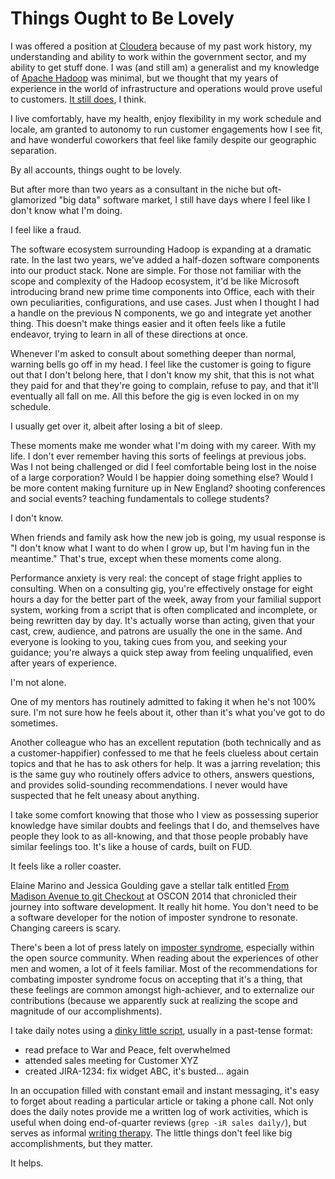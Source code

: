 <!-- title: Things Ought to Be Lovely -->
<!-- categories: essays -->
<!-- tags: imposter syndrome,cloudera -->
<!-- published: 2014-11-05T13:31:00-05:00 -->
<!-- updated: 2014-11-05T13:31:00-05:00 -->
<!-- summary: By all accounts, things ought to be lovely. But after more than two years as a consultant in the niche but oft-glamorized "big data" software market, I still have days where I feel like I don't know what I'm doing. I feel like a fraud. -->

# Things Ought to Be Lovely

I was offered a position at [Cloudera](http://www.cloudera.com/) because of my past work history, my understanding and ability to work within the government sector, and my ability to get stuff done. I was (and still am) a generalist and my knowledge of [Apache Hadoop](hadoop.apache.org) was minimal, but we thought that my years of experience in the world of infrastructure and operations would prove useful to customers. [It still does](http://moundalexis.com/tm/2013/12/15/cloudera-twelve-months-in/index.html), I think.

I live comfortably, have my health, enjoy flexibility in my work schedule and locale, am granted to autonomy to run customer engagements how I see fit, and have wonderful coworkers that feel like family despite our geographic separation.

By all accounts, things ought to be lovely.

But after more than two years as a consultant in the niche but oft-glamorized "big data" software market, I still have days where I feel like I don't know what I'm doing.

I feel like a fraud.

The software ecosystem surrounding Hadoop is expanding at a dramatic rate. In the last two years, we've added a half-dozen software components into our product stack. None are simple. For those not familiar with the scope and complexity of the Hadoop ecosystem, it'd be like Microsoft introducing brand new prime time components into Office, each with their own peculiarities, configurations, and use cases. Just when I thought I had a handle on the previous N components, we go and integrate yet another thing. This doesn't make things easier and it often feels like a futile endeavor, trying to learn in all of these directions at once.

Whenever I'm asked to consult about something deeper than normal, warning bells go off in my head. I feel like the customer is going to figure out that I don't belong here, that I don't know my shit, that this is not what they paid for and that they're going to complain, refuse to pay, and that it'll eventually all fall on me. All this before the gig is even locked in on my schedule.

I usually get over it, albeit after losing a bit of sleep.

These moments make me wonder what I'm doing with my career. With my life. I don't ever remember having this sorts of feelings at previous jobs. Was I not being challenged or did I feel comfortable being lost in the noise of a large corporation? Would I be happier doing something else? Would I be more content making furniture up in New England? shooting conferences and social events? teaching fundamentals to college students?

I don't know.

When friends and family ask how the new job is going, my usual response is "I don't know what I want to do when I grow up, but I'm having fun in the meantime." That's true, except when these moments come along.

Performance anxiety is very real: the concept of stage fright applies to consulting. When on a consulting gig, you're effectively onstage for eight hours a day for the better part of the week, away from your familial support system, working from a script that is often complicated and incomplete, or being rewritten day by day. It's actually worse than acting, given that your cast, crew, audience, and patrons are usually the one in the same. And everyone is looking to you, taking cues from you, and seeking your guidance; you're always a quick step away from feeling unqualified, even after years of experience.

I'm not alone.

One of my mentors has routinely admitted to faking it when he's not 100% sure. I'm not sure how he feels about it, other than it's what you've got to do sometimes.

Another colleague who has an excellent reputation (both technically and as a customer-happifier) confessed to me that he feels clueless about certain topics and that he has to ask others for help. It was a jarring revelation; this is the same guy who routinely offers advice to others, answers questions, and provides solid-sounding recommendations. I never would have suspected that he felt uneasy about anything.

I take some comfort knowing that those who I view as possessing superior knowledge have similar doubts and feelings that I do, and themselves have people they look to as all-knowing, and that those people probably have similar feelings too. It's like a house of cards, built on FUD.

It feels like a roller coaster.

Elaine Marino and Jessica Goulding gave a stellar talk entitled [From Madison Avenue to git Checkout](http://www.oscon.com/oscon2014/public/schedule/detail/34860) at OSCON 2014 that chronicled their journey into software development. It really hit home. You don't need to be a software developer for the notion of imposter syndrone to resonate. Changing careers is scary.

There's been a lot of press lately on [imposter syndrome](http://www.forbes.com/sites/margiewarrell/2014/04/03/impostor-syndrome/), especially within the open source community. When reading about the experiences of other men and women, a lot of it feels familiar. Most of the recommendations for combating imposter syndrome focus on accepting that it's a thing, that these feelings are common amongst high-achiever, and to externalize our contributions (because we apparently suck at realizing the scope and magnitude of our accomplishments).

I take daily notes using a [dinky little script](https://github.com/technmsg/daily-log), usually in a past-tense format:

* read preface to War and Peace, felt overwhelmed
* attended sales meeting for Customer XYZ
* created JIRA-1234: fix widget ABC, it's busted... again

In an occupation filled with constant email and instant messaging, it's easy to forget about reading a particular article or taking a phone call. Not only does the daily notes provide me a written log of work activities, which is useful when doing end-of-quarter reviews (`grep -iR sales daily/`), but serves as informal [writing therapy](http://en.wikipedia.org/wiki/Writing_therapy). The little things don't feel like big accomplishments, but they matter.

It helps.